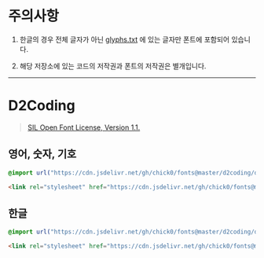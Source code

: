 # 주의사항

1. 한글의 경우 전체 글자가 아닌 [glyphs.txt](https://github.com/chick0/fonts/blob/master/glyphs.txt) 에 있는 글자만 폰트에 포함되어 있습니다.

2. 해당 저장소에 있는 코드의 저작권과 폰트의 저작권은 별개입니다.

------------

# D2Coding

> [SIL Open Font License, Version 1.1.](https://github.com/naver/d2codingfont/wiki/Open-Font-License)

## 영어, 숫자, 기호

```css
@import url("https://cdn.jsdelivr.net/gh/chick0/fonts@master/d2coding/d2coding.min.css");
```

```html
<link rel="stylesheet" href="https://cdn.jsdelivr.net/gh/chick0/fonts@master/d2coding/d2coding.min.css">
```

## 한글

```css
@import url("https://cdn.jsdelivr.net/gh/chick0/fonts@master/d2coding/d2coding.kr.min.css");
```

```html
<link rel="stylesheet" href="https://cdn.jsdelivr.net/gh/chick0/fonts@master/d2coding/d2coding.kr.min.css">
```
